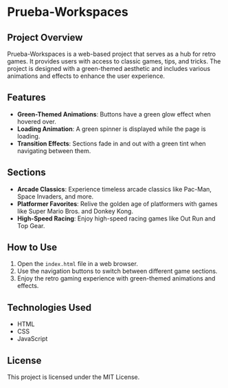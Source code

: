 # Prueba-Workspaces

## Project Overview

Prueba-Workspaces is a web-based project that serves as a hub for retro games. It provides users with access to classic games, tips, and tricks. The project is designed with a green-themed aesthetic and includes various animations and effects to enhance the user experience.

## Features

- **Green-Themed Animations**: Buttons have a green glow effect when hovered over.
- **Loading Animation**: A green spinner is displayed while the page is loading.
- **Transition Effects**: Sections fade in and out with a green tint when navigating between them.

## Sections

- **Arcade Classics**: Experience timeless arcade classics like Pac-Man, Space Invaders, and more.
- **Platformer Favorites**: Relive the golden age of platformers with games like Super Mario Bros. and Donkey Kong.
- **High-Speed Racing**: Enjoy high-speed racing games like Out Run and Top Gear.

## How to Use

1. Open the `index.html` file in a web browser.
2. Use the navigation buttons to switch between different game sections.
3. Enjoy the retro gaming experience with green-themed animations and effects.

## Technologies Used

- HTML
- CSS
- JavaScript

## License

This project is licensed under the MIT License.
